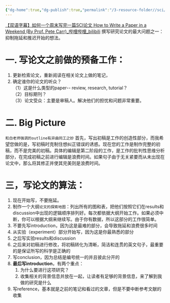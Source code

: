 ```yaml
---
{"dg-home":true,"dg-publish":true,"permalink":"/3-resource-folder//sci/","tags":"gardenEntry","dgPassFrontmatter":true}
---
```


[【双语字幕】如何一个周末写完一篇SCI论文 How to Write a Paper in a Weekend (By Prof. Pete Carr)_哔哩哔哩_bilibili](https://www.bilibili.com/video/BV1hf4y1r7GF)
撰写研究论文的最大问题之一：抑制拖延和推迟开始的想法。  
# 一. 写论文之前做的预备工作：  
1. 更新检索论文，重新阅读在相关论文上做的笔记，  
2.  确定谁你的论文的听众？  
（1）这是什么类型的paper-- review, research, tutorial？  
（2）目标期刊？  
（3）论文受众：主要是审稿人。解决他们的担忧和问题非常重要。  
# 二. Big Picture  
`和白老师强调的outline有异曲同工之妙`
首先，写出初稿是工作的创造性部分，而我希望您做的是，写初稿时克制住想纠正错误的诱惑。现在您的工作是制作完整的初稿，而不是完美的初稿。具体的编辑是第二阶段的工作，是工作的批判性思维分析部分，在完成初稿之前进行编辑是浪费时间。如果句子由于无关紧要而从未出现在论文中，那么将其修正并使其完美则是浪费时间。  
# 三，写论文的算法：  
1. 现在开始写，不要拖延。  
2. 制作一个大纲`论文的探索地图`：列出所有的图和表，把他们按照它们在results和discussion中出现的逻辑顺序排列好。每次都依据大纲开始工作。如果必须中断，你可以根据大纲来继续写。由于你有数据，所以这部分的工作很简单。  
3. 不要先写introduction，因为这是最难的部分，会导致拖延和浪费很多时间  
4. 从实验（experiment）部分开始写，因为这是你最熟悉的部分 
5. 之后写实验results和discussion
6. 之后来对初稿进行修改，将初稿转化为清晰，简洁和连贯的英文句子，最重要的是保证所写的科学是正确的
7. 写conclusion，因为总结是编号统一的并且彼此分开的
8. **最后写introduction**，有两个重点：  
	1. 为什么要进行这项研究？  
	2. 收集相关的背景信息并放在一起，让读者有足够的背景信息，来了解到我做的研究是什么  
9. 写reference，基本就是之前的笔记和看过的文章，但是不要中断参考文献的收集